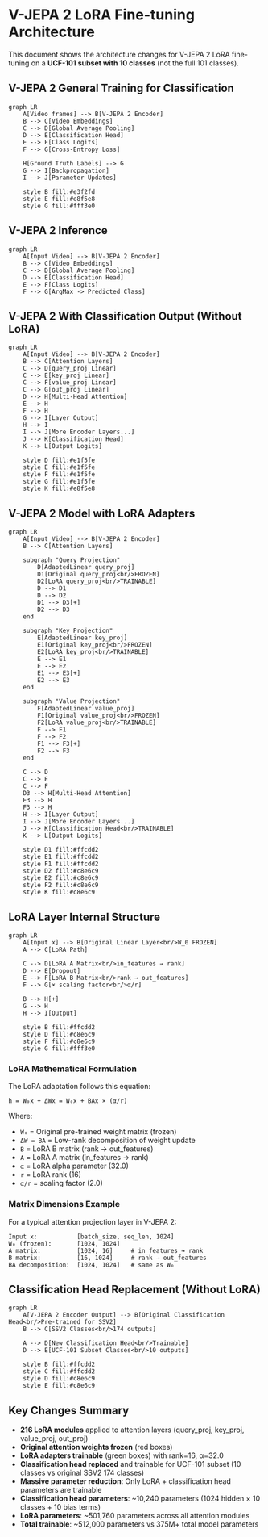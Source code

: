 # V-JEPA 2 LoRA Fine-tuning Architecture

This document shows the architecture changes for V-JEPA 2 LoRA fine-tuning on a **UCF-101 subset with 10 classes** (not the full 101 classes).

## V-JEPA 2 General Training for Classification
```mermaid
graph LR
    A[Video frames] --> B[V-JEPA 2 Encoder]
    B --> C[Video Embeddings]
    C --> D[Global Average Pooling]
    D --> E[Classification Head]
    E --> F[Class Logits]
    F --> G[Cross-Entropy Loss]

    H[Ground Truth Labels] --> G
    G --> I[Backpropagation]
    I --> J[Parameter Updates]

    style B fill:#e3f2fd
    style E fill:#e8f5e8
    style G fill:#fff3e0
```

## V-JEPA 2 Inference
```mermaid
graph LR
    A[Input Video] --> B[V-JEPA 2 Encoder]
    B --> C[Video Embeddings]
    C --> D[Global Average Pooling]
    D --> E[Classification Head]
    E --> F[Class Logits]
    F --> G[ArgMax -> Predicted Class]
```

## V-JEPA 2 With Classification Output (Without LoRA)
```mermaid
graph LR
    A[Input Video] --> B[V-JEPA 2 Encoder]
    B --> C[Attention Layers]
    C --> D[query_proj Linear]
    C --> E[key_proj Linear]
    C --> F[value_proj Linear]
    C --> G[out_proj Linear]
    D --> H[Multi-Head Attention]
    E --> H
    F --> H
    G --> I[Layer Output]
    H --> I
    I --> J[More Encoder Layers...]
    J --> K[Classification Head]
    K --> L[Output Logits]

    style D fill:#e1f5fe
    style E fill:#e1f5fe
    style F fill:#e1f5fe
    style G fill:#e1f5fe
    style K fill:#e8f5e8
```

## V-JEPA 2 Model with LoRA Adapters
```mermaid
graph LR
    A[Input Video] --> B[V-JEPA 2 Encoder]
    B --> C[Attention Layers]

    subgraph "Query Projection"
        D[AdaptedLinear query_proj]
        D1[Original query_proj<br/>FROZEN]
        D2[LoRA query_proj<br/>TRAINABLE]
        D --> D1
        D --> D2
        D1 --> D3[+]
        D2 --> D3
    end

    subgraph "Key Projection"
        E[AdaptedLinear key_proj]
        E1[Original key_proj<br/>FROZEN]
        E2[LoRA key_proj<br/>TRAINABLE]
        E --> E1
        E --> E2
        E1 --> E3[+]
        E2 --> E3
    end

    subgraph "Value Projection"
        F[AdaptedLinear value_proj]
        F1[Original value_proj<br/>FROZEN]
        F2[LoRA value_proj<br/>TRAINABLE]
        F --> F1
        F --> F2
        F1 --> F3[+]
        F2 --> F3
    end

    C --> D
    C --> E
    C --> F
    D3 --> H[Multi-Head Attention]
    E3 --> H
    F3 --> H
    H --> I[Layer Output]
    I --> J[More Encoder Layers...]
    J --> K[Classification Head<br/>TRAINABLE]
    K --> L[Output Logits]

    style D1 fill:#ffcdd2
    style E1 fill:#ffcdd2
    style F1 fill:#ffcdd2
    style D2 fill:#c8e6c9
    style E2 fill:#c8e6c9
    style F2 fill:#c8e6c9
    style K fill:#c8e6c9
```

## LoRA Layer Internal Structure
```mermaid
graph LR
    A[Input x] --> B[Original Linear Layer<br/>W_0 FROZEN]
    A --> C[LoRA Path]

    C --> D[LoRA A Matrix<br/>in_features → rank]
    D --> E[Dropout]
    E --> F[LoRA B Matrix<br/>rank → out_features]
    F --> G[× scaling factor<br/>α/r]

    B --> H[+]
    G --> H
    H --> I[Output]

    style B fill:#ffcdd2
    style D fill:#c8e6c9
    style F fill:#c8e6c9
    style G fill:#fff3e0
```

### LoRA Mathematical Formulation

The LoRA adaptation follows this equation:
```
h = W₀x + ΔWx = W₀x + BAx × (α/r)
```

Where:
- `W₀` = Original pre-trained weight matrix (frozen)
- `ΔW = BA` = Low-rank decomposition of weight update
- `B` = LoRA B matrix (rank → out_features)
- `A` = LoRA A matrix (in_features → rank)
- `α` = LoRA alpha parameter (32.0)
- `r` = LoRA rank (16)
- `α/r` = scaling factor (2.0)

### Matrix Dimensions Example
For a typical attention projection layer in V-JEPA 2:
```
Input x:           [batch_size, seq_len, 1024]
W₀ (frozen):       [1024, 1024]
A matrix:          [1024, 16]     # in_features → rank
B matrix:          [16, 1024]     # rank → out_features
BA decomposition:  [1024, 1024]   # same as W₀
```

## Classification Head Replacement (Without LoRA)
```mermaid
graph LR
    A[V-JEPA 2 Encoder Output] --> B[Original Classification Head<br/>Pre-trained for SSV2]
    B --> C[SSV2 Classes<br/>174 outputs]

    A --> D[New Classification Head<br/>Trainable]
    D --> E[UCF-101 Subset Classes<br/>10 outputs]

    style B fill:#ffcdd2
    style C fill:#ffcdd2
    style D fill:#c8e6c9
    style E fill:#c8e6c9
```

## Key Changes Summary
- **216 LoRA modules** applied to attention layers (query_proj, key_proj, value_proj, out_proj)
- **Original attention weights frozen** (red boxes)
- **LoRA adapters trainable** (green boxes) with rank=16, α=32.0
- **Classification head replaced** and trainable for UCF-101 subset (10 classes vs original SSV2 174 classes)
- **Massive parameter reduction**: Only LoRA + classification head parameters are trainable
- **Classification head parameters**: ~10,240 parameters (1024 hidden × 10 classes + 10 bias terms)
- **LoRA parameters**: ~501,760 parameters across all attention modules
- **Total trainable**: ~512,000 parameters vs 375M+ total model parameters

